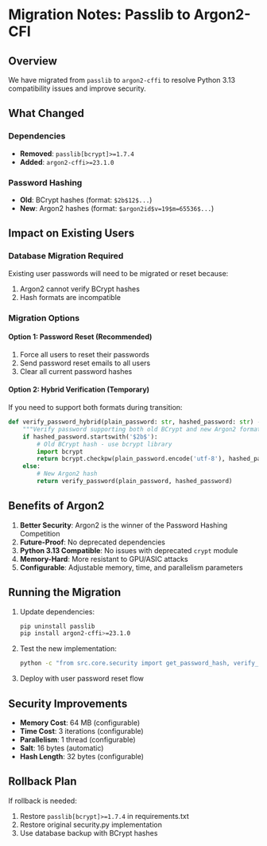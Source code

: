 # Migration Notes: Passlib to Argon2-CFI

## Overview
We have migrated from `passlib` to `argon2-cffi` to resolve Python 3.13 compatibility issues and improve security.

## What Changed

### Dependencies
- **Removed**: `passlib[bcrypt]>=1.7.4`
- **Added**: `argon2-cffi>=23.1.0`

### Password Hashing
- **Old**: BCrypt hashes (format: `$2b$12$...`)
- **New**: Argon2 hashes (format: `$argon2id$v=19$m=65536$...`)

## Impact on Existing Users

### Database Migration Required
Existing user passwords will need to be migrated or reset because:
1. Argon2 cannot verify BCrypt hashes
2. Hash formats are incompatible

### Migration Options

#### Option 1: Password Reset (Recommended)
1. Force all users to reset their passwords
2. Send password reset emails to all users
3. Clear all current password hashes

#### Option 2: Hybrid Verification (Temporary)
If you need to support both formats during transition:

```python
def verify_password_hybrid(plain_password: str, hashed_password: str) -> bool:
    """Verify password supporting both old BCrypt and new Argon2 formats."""
    if hashed_password.startswith('$2b$'):
        # Old BCrypt hash - use bcrypt library
        import bcrypt
        return bcrypt.checkpw(plain_password.encode('utf-8'), hashed_password.encode('utf-8'))
    else:
        # New Argon2 hash
        return verify_password(plain_password, hashed_password)
```

## Benefits of Argon2

1. **Better Security**: Argon2 is the winner of the Password Hashing Competition
2. **Future-Proof**: No deprecated dependencies
3. **Python 3.13 Compatible**: No issues with deprecated `crypt` module
4. **Memory-Hard**: More resistant to GPU/ASIC attacks
5. **Configurable**: Adjustable memory, time, and parallelism parameters

## Running the Migration

1. Update dependencies:
   ```bash
   pip uninstall passlib
   pip install argon2-cffi>=23.1.0
   ```

2. Test the new implementation:
   ```bash
   python -c "from src.core.security import get_password_hash, verify_password; print('Migration successful!')"
   ```

3. Deploy with user password reset flow

## Security Improvements

- **Memory Cost**: 64 MB (configurable)
- **Time Cost**: 3 iterations (configurable)
- **Parallelism**: 1 thread (configurable)
- **Salt**: 16 bytes (automatic)
- **Hash Length**: 32 bytes (configurable)

## Rollback Plan

If rollback is needed:
1. Restore `passlib[bcrypt]>=1.7.4` in requirements.txt
2. Restore original security.py implementation
3. Use database backup with BCrypt hashes
